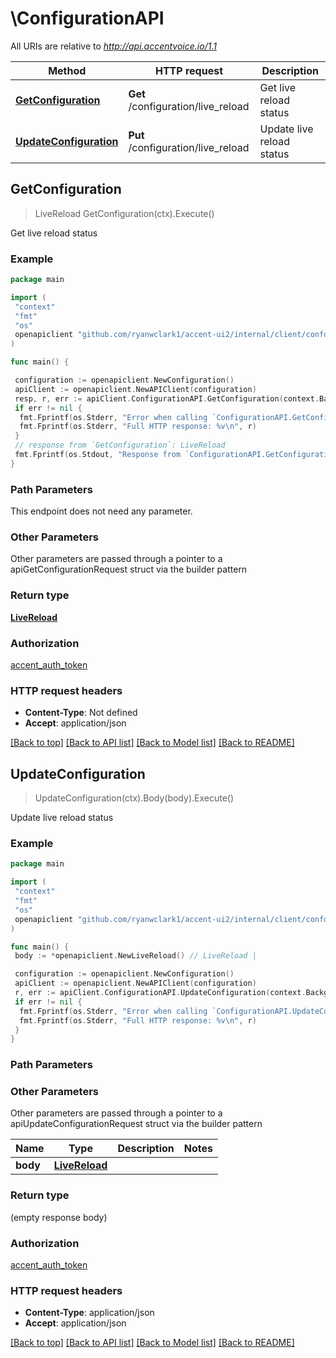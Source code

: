 # \ConfigurationAPI

All URIs are relative to *<http://api.accentvoice.io/1.1>*

Method | HTTP request | Description
------------- | ------------- | -------------
[**GetConfiguration**](ConfigurationAPI.md#GetConfiguration) | **Get** /configuration/live_reload | Get live reload status
[**UpdateConfiguration**](ConfigurationAPI.md#UpdateConfiguration) | **Put** /configuration/live_reload | Update live reload status

## GetConfiguration

> LiveReload GetConfiguration(ctx).Execute()

Get live reload status

### Example

```go
package main

import (
 "context"
 "fmt"
 "os"
 openapiclient "github.com/ryanwclark1/accent-ui2/internal/client/confd"
)

func main() {

 configuration := openapiclient.NewConfiguration()
 apiClient := openapiclient.NewAPIClient(configuration)
 resp, r, err := apiClient.ConfigurationAPI.GetConfiguration(context.Background()).Execute()
 if err != nil {
  fmt.Fprintf(os.Stderr, "Error when calling `ConfigurationAPI.GetConfiguration``: %v\n", err)
  fmt.Fprintf(os.Stderr, "Full HTTP response: %v\n", r)
 }
 // response from `GetConfiguration`: LiveReload
 fmt.Fprintf(os.Stdout, "Response from `ConfigurationAPI.GetConfiguration`: %v\n", resp)
}
```

### Path Parameters

This endpoint does not need any parameter.

### Other Parameters

Other parameters are passed through a pointer to a apiGetConfigurationRequest struct via the builder pattern

### Return type

[**LiveReload**](LiveReload.md)

### Authorization

[accent_auth_token](../README.md#accent_auth_token)

### HTTP request headers

- **Content-Type**: Not defined
- **Accept**: application/json

[[Back to top]](#) [[Back to API list]](../README.md#documentation-for-api-endpoints)
[[Back to Model list]](../README.md#documentation-for-models)
[[Back to README]](../README.md)

## UpdateConfiguration

> UpdateConfiguration(ctx).Body(body).Execute()

Update live reload status

### Example

```go
package main

import (
 "context"
 "fmt"
 "os"
 openapiclient "github.com/ryanwclark1/accent-ui2/internal/client/confd"
)

func main() {
 body := *openapiclient.NewLiveReload() // LiveReload | 

 configuration := openapiclient.NewConfiguration()
 apiClient := openapiclient.NewAPIClient(configuration)
 r, err := apiClient.ConfigurationAPI.UpdateConfiguration(context.Background()).Body(body).Execute()
 if err != nil {
  fmt.Fprintf(os.Stderr, "Error when calling `ConfigurationAPI.UpdateConfiguration``: %v\n", err)
  fmt.Fprintf(os.Stderr, "Full HTTP response: %v\n", r)
 }
}
```

### Path Parameters

### Other Parameters

Other parameters are passed through a pointer to a apiUpdateConfigurationRequest struct via the builder pattern

Name | Type | Description  | Notes
------------- | ------------- | ------------- | -------------
 **body** | [**LiveReload**](LiveReload.md) |  |

### Return type

 (empty response body)

### Authorization

[accent_auth_token](../README.md#accent_auth_token)

### HTTP request headers

- **Content-Type**: application/json
- **Accept**: application/json

[[Back to top]](#) [[Back to API list]](../README.md#documentation-for-api-endpoints)
[[Back to Model list]](../README.md#documentation-for-models)
[[Back to README]](../README.md)
